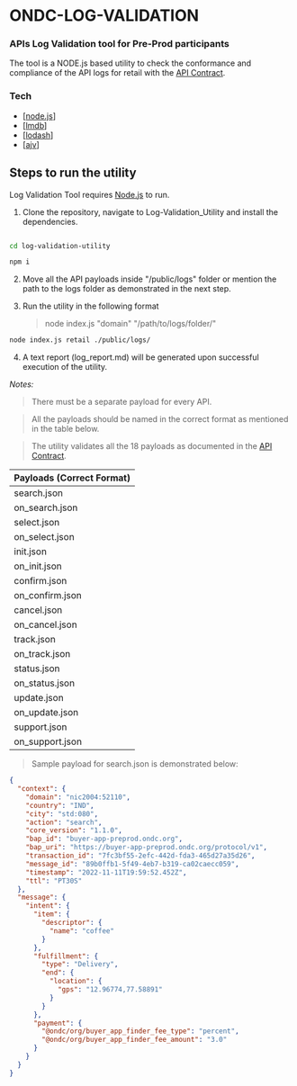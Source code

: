 # ONDC-LOG-VALIDATION

### APIs Log Validation tool for Pre-Prod participants

The tool is a NODE.js based utility to check the conformance and compliance of the API logs for retail with the [API Contract](https://drive.google.com/file/d/1Z0eT1PZ8_tthEyxli8bLs-B9oCYAZIS0/view).

### Tech

- [[node.js](https://nodejs.org/en/)]
- [[lmdb](https://www.npmjs.com/package/lmdb)]
- [[lodash](https://www.npmjs.com/package/lodash)]
- [[ajv](https://ajv.js.org/)]

## Steps to run the utility

Log Validation Tool requires [Node.js](https://nodejs.org/) to run.

1. Clone the repository, navigate to Log-Validation_Utility and install the dependencies.

```sh

cd log-validation-utility

npm i
```

2. Move all the API payloads inside "/public/logs" folder or mention the path to the logs folder as demonstrated in the next step.

3. Run the utility in the following format

   > node index.js "domain" "/path/to/logs/folder/"

```sh
node index.js retail ./public/logs/
```

4. A text report (log_report.md) will be generated upon successful execution of the utility.
<!-- 5. An error handling txt file (error_report.txt) will also be generated to catch all the errors occurred during the execution. -->

_Notes:_

> There must be a separate payload for every API.

> All the payloads should be named in the correct format as mentioned in the table below.

> The utility validates all the 18 payloads as documented in the [API Contract](https://drive.google.com/file/d/1Z0eT1PZ8_tthEyxli8bLs-B9oCYAZIS0/view).

| Payloads (Correct Format) |
| ------------------------- |
| search.json               |
| on_search.json            |
| select.json               |
| on_select.json            |
| init.json                 |
| on_init.json              |
| confirm.json              |
| on_confirm.json           |
| cancel.json               |
| on_cancel.json            |
| track.json                |
| on_track.json             |
| status.json               |
| on_status.json            |
| update.json               |
| on_update.json            |
| support.json              |
| on_support.json           |

> Sample payload for search.json is demonstrated below:

```json
{
  "context": {
    "domain": "nic2004:52110",
    "country": "IND",
    "city": "std:080",
    "action": "search",
    "core_version": "1.1.0",
    "bap_id": "buyer-app-preprod.ondc.org",
    "bap_uri": "https://buyer-app-preprod.ondc.org/protocol/v1",
    "transaction_id": "7fc3bf55-2efc-442d-fda3-465d27a35d26",
    "message_id": "89b0ffb1-5f49-4eb7-b319-ca02caecc059",
    "timestamp": "2022-11-11T19:59:52.452Z",
    "ttl": "PT30S"
  },
  "message": {
    "intent": {
      "item": {
        "descriptor": {
          "name": "coffee"
        }
      },
      "fulfillment": {
        "type": "Delivery",
        "end": {
          "location": {
            "gps": "12.96774,77.58891"
          }
        }
      },
      "payment": {
        "@ondc/org/buyer_app_finder_fee_type": "percent",
        "@ondc/org/buyer_app_finder_fee_amount": "3.0"
      }
    }
  }
}
```
